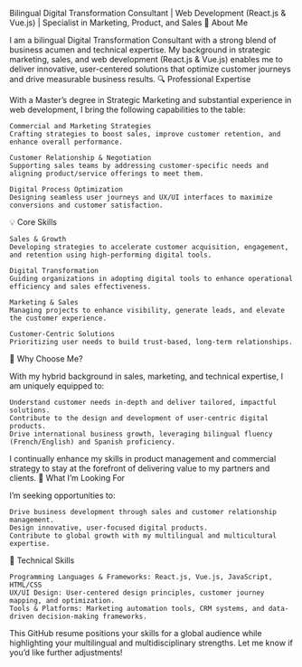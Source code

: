 Bilingual Digital Transformation Consultant | Web Development (React.js & Vue.js) | Specialist in Marketing, Product, and Sales
🎯 About Me

I am a bilingual Digital Transformation Consultant with a strong blend of business acumen and technical expertise. My background in strategic marketing, sales, and web development (React.js & Vue.js) enables me to deliver innovative, user-centered solutions that optimize customer journeys and drive measurable business results.
🔍 Professional Expertise

With a Master’s degree in Strategic Marketing and substantial experience in web development, I bring the following capabilities to the table:

    Commercial and Marketing Strategies
    Crafting strategies to boost sales, improve customer retention, and enhance overall performance.

    Customer Relationship & Negotiation
    Supporting sales teams by addressing customer-specific needs and aligning product/service offerings to meet them.

    Digital Process Optimization
    Designing seamless user journeys and UX/UI interfaces to maximize conversions and customer satisfaction.

💡 Core Skills

    Sales & Growth
    Developing strategies to accelerate customer acquisition, engagement, and retention using high-performing digital tools.

    Digital Transformation
    Guiding organizations in adopting digital tools to enhance operational efficiency and sales effectiveness.

    Marketing & Sales
    Managing projects to enhance visibility, generate leads, and elevate the customer experience.

    Customer-Centric Solutions
    Prioritizing user needs to build trust-based, long-term relationships.

🌱 Why Choose Me?

With my hybrid background in sales, marketing, and technical expertise, I am uniquely equipped to:

    Understand customer needs in-depth and deliver tailored, impactful solutions.
    Contribute to the design and development of user-centric digital products.
    Drive international business growth, leveraging bilingual fluency (French/English) and Spanish proficiency.

I continually enhance my skills in product management and commercial strategy to stay at the forefront of delivering value to my partners and clients.
📌 What I’m Looking For

I’m seeking opportunities to:

    Drive business development through sales and customer relationship management.
    Design innovative, user-focused digital products.
    Contribute to global growth with my multilingual and multicultural expertise.

🌟 Technical Skills

    Programming Languages & Frameworks: React.js, Vue.js, JavaScript, HTML/CSS
    UX/UI Design: User-centered design principles, customer journey mapping, and optimization.
    Tools & Platforms: Marketing automation tools, CRM systems, and data-driven decision-making frameworks.

This GitHub resume positions your skills for a global audience while highlighting your multilingual and multidisciplinary strengths. Let me know if you’d like further adjustments!
